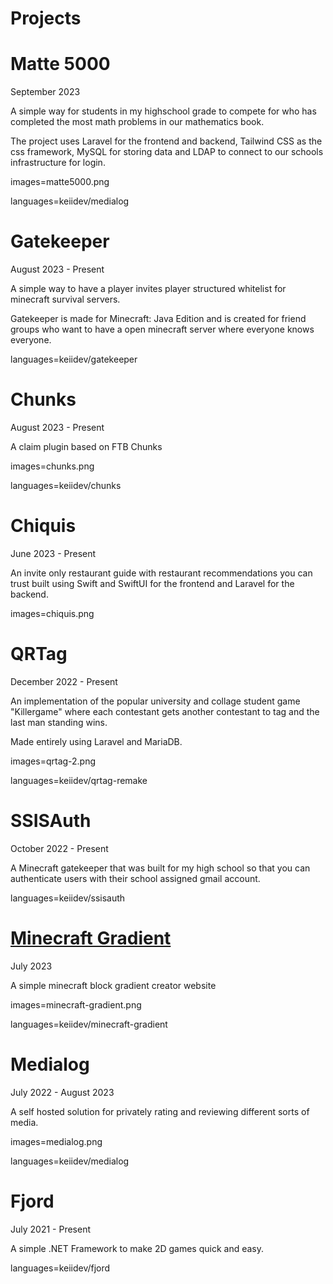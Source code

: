 # Projects

# Matte 5000
September 2023

A simple way for students in my highschool grade to compete for who has completed the most math problems in our mathematics book.

The project uses Laravel for the frontend and backend, Tailwind CSS as the css framework, MySQL for storing data and LDAP to connect to our schools infrastructure for login.

images=matte5000.png

languages=keiidev/medialog

# Gatekeeper
August 2023 - Present

A simple way to have a player invites player structured whitelist for minecraft survival servers.

Gatekeeper is made for Minecraft: Java Edition and is created for friend groups who want to have a open minecraft server where everyone knows everyone. 

languages=keiidev/gatekeeper

# Chunks
August 2023 - Present

A claim plugin based on FTB Chunks

images=chunks.png

languages=keiidev/chunks

# Chiquis
June 2023 - Present

An invite only restaurant guide with restaurant recommendations you can trust built using Swift and SwiftUI for the frontend and Laravel for the backend.

images=chiquis.png

# QRTag
December 2022 - Present

An implementation of the popular university and collage student game "Killergame" where each contestant gets another contestant to tag and the last man standing wins.

Made entirely using Laravel and MariaDB.

images=qrtag-2.png

languages=keiidev/qrtag-remake

# SSISAuth
October 2022 - Present

A Minecraft gatekeeper that was built for my high school so that you can authenticate users with their school assigned gmail account.

languages=keiidev/ssisauth

# <a href="/minecraft-gradient">Minecraft Gradient</a>
July 2023

A simple minecraft block gradient creator website

images=minecraft-gradient.png

languages=keiidev/minecraft-gradient

# Medialog
July 2022 - August 2023

A self hosted solution for privately rating and reviewing different sorts of media.

images=medialog.png

languages=keiidev/medialog

# Fjord
July 2021 - Present

A simple .NET Framework to make 2D games quick and easy.

languages=keiidev/fjord
